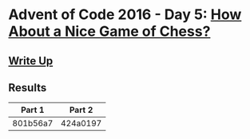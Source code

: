 # Advent of Code 2016 - Day 5: [How About a Nice Game of Chess?](https://adventofcode.com/2016/day/5)

## [Write Up](https://github.com/CodingAP/advent-of-code/blob/main/writeups/2016/day5_writeup.md)
## Results
| Part 1 | Part 2 | 
|:---:|:---:|
| 801b56a7 | 424a0197 |